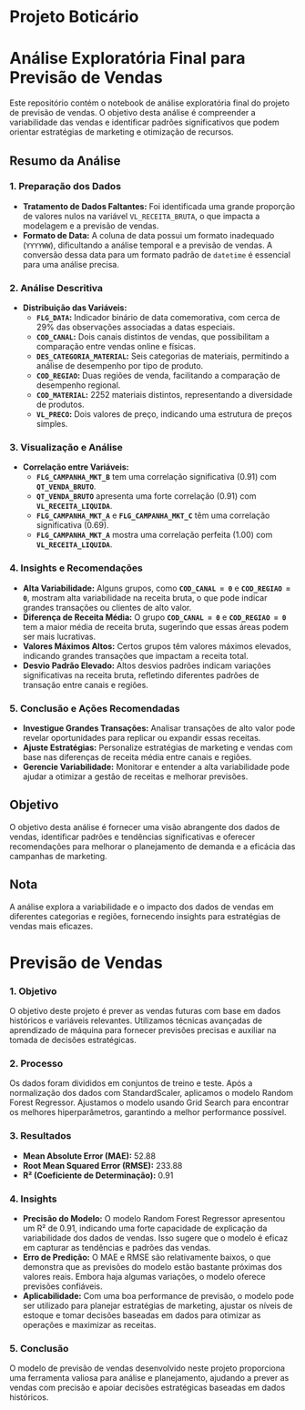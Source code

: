 # Projeto Boticário

# Análise Exploratória Final para Previsão de Vendas

Este repositório contém o notebook de análise exploratória final do projeto de previsão de vendas. O objetivo desta análise é compreender a variabilidade das vendas e identificar padrões significativos que podem orientar estratégias de marketing e otimização de recursos.

## Resumo da Análise

### 1. **Preparação dos Dados**

- **Tratamento de Dados Faltantes:** Foi identificada uma grande proporção de valores nulos na variável `VL_RECEITA_BRUTA`, o que impacta a modelagem e a previsão de vendas.
- **Formato de Data:** A coluna de data possui um formato inadequado (`YYYYWW`), dificultando a análise temporal e a previsão de vendas. A conversão dessa data para um formato padrão de `datetime` é essencial para uma análise precisa.

### 2. **Análise Descritiva**

- **Distribuição das Variáveis:**
  - **`FLG_DATA`:** Indicador binário de data comemorativa, com cerca de 29% das observações associadas a datas especiais.
  - **`COD_CANAL`:** Dois canais distintos de vendas, que possibilitam a comparação entre vendas online e físicas.
  - **`DES_CATEGORIA_MATERIAL`:** Seis categorias de materiais, permitindo a análise de desempenho por tipo de produto.
  - **`COD_REGIAO`:** Duas regiões de venda, facilitando a comparação de desempenho regional.
  - **`COD_MATERIAL`:** 2252 materiais distintos, representando a diversidade de produtos.
  - **`VL_PRECO`:** Dois valores de preço, indicando uma estrutura de preços simples.

### 3. **Visualização e Análise**

- **Correlação entre Variáveis:** 
  - **`FLG_CAMPANHA_MKT_B`** tem uma correlação significativa (0.91) com **`QT_VENDA_BRUTO`**.
  - **`QT_VENDA_BRUTO`** apresenta uma forte correlação (0.91) com **`VL_RECEITA_LIQUIDA`**.
  - **`FLG_CAMPANHA_MKT_A`** e **`FLG_CAMPANHA_MKT_C`** têm uma correlação significativa (0.69).
  - **`FLG_CAMPANHA_MKT_A`** mostra uma correlação perfeita (1.00) com **`VL_RECEITA_LIQUIDA`**.

### 4. **Insights e Recomendações**

- **Alta Variabilidade:** Alguns grupos, como **`COD_CANAL = 0`** e **`COD_REGIAO = 0`**, mostram alta variabilidade na receita bruta, o que pode indicar grandes transações ou clientes de alto valor.
- **Diferença de Receita Média:** O grupo **`COD_CANAL = 0`** e **`COD_REGIAO = 0`** tem a maior média de receita bruta, sugerindo que essas áreas podem ser mais lucrativas.
- **Valores Máximos Altos:** Certos grupos têm valores máximos elevados, indicando grandes transações que impactam a receita total.
- **Desvio Padrão Elevado:** Altos desvios padrões indicam variações significativas na receita bruta, refletindo diferentes padrões de transação entre canais e regiões.

### 5. **Conclusão e Ações Recomendadas**

- **Investigue Grandes Transações:** Analisar transações de alto valor pode revelar oportunidades para replicar ou expandir essas receitas.
- **Ajuste Estratégias:** Personalize estratégias de marketing e vendas com base nas diferenças de receita média entre canais e regiões.
- **Gerencie Variabilidade:** Monitorar e entender a alta variabilidade pode ajudar a otimizar a gestão de receitas e melhorar previsões.

## Objetivo

O objetivo desta análise é fornecer uma visão abrangente dos dados de vendas, identificar padrões e tendências significativas e oferecer recomendações para melhorar o planejamento de demanda e a eficácia das campanhas de marketing.

## Nota

A análise explora a variabilidade e o impacto dos dados de vendas em diferentes categorias e regiões, fornecendo insights para estratégias de vendas mais eficazes.

# Previsão de Vendas

### 1. **Objetivo**

O objetivo deste projeto é prever as vendas futuras com base em dados históricos e variáveis relevantes. Utilizamos técnicas avançadas de aprendizado de máquina para fornecer previsões precisas e auxiliar na tomada de decisões estratégicas.

### 2. **Processo**


Os dados foram divididos em conjuntos de treino e teste. Após a normalização dos dados com StandardScaler, aplicamos o modelo Random Forest Regressor. Ajustamos o modelo usando Grid Search para encontrar os melhores hiperparâmetros, garantindo a melhor performance possível.

### 3. **Resultados**
  - **Mean Absolute Error (MAE):** 52.88
  - **Root Mean Squared Error (RMSE):** 233.88
  - **R² (Coeficiente de Determinação):** 0.91

### 4. **Insights**
  - **Precisão do Modelo:** O modelo Random Forest Regressor apresentou um R² de 0.91, indicando uma forte capacidade de explicação da variabilidade dos dados de vendas. Isso sugere que o modelo é eficaz em capturar as tendências e padrões das vendas.
  - **Erro de Predição:** O MAE e RMSE são relativamente baixos, o que demonstra que as previsões do modelo estão bastante próximas dos valores reais. Embora haja algumas variações, o modelo oferece previsões confiáveis.
  - **Aplicabilidade:** Com uma boa performance de previsão, o modelo pode ser utilizado para planejar estratégias de marketing, ajustar os níveis de estoque e tomar decisões baseadas em dados para otimizar as operações e maximizar as receitas.

### 5. **Conclusão**

O modelo de previsão de vendas desenvolvido neste projeto proporciona uma ferramenta valiosa para análise e planejamento, ajudando a prever as vendas com precisão e apoiar decisões estratégicas baseadas em dados históricos.

